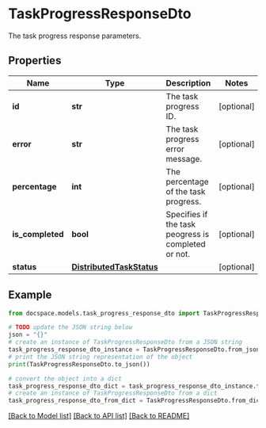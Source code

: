 # TaskProgressResponseDto

The task progress response parameters.

## Properties

Name | Type | Description | Notes
------------ | ------------- | ------------- | -------------
**id** | **str** | The task progress ID. | [optional] 
**error** | **str** | The task progress error message. | [optional] 
**percentage** | **int** | The percentage of the task progress. | [optional] 
**is_completed** | **bool** | Specifies if the task peogress is completed or not. | [optional] 
**status** | [**DistributedTaskStatus**](DistributedTaskStatus.md) |  | [optional] 

## Example

```python
from docspace.models.task_progress_response_dto import TaskProgressResponseDto

# TODO update the JSON string below
json = "{}"
# create an instance of TaskProgressResponseDto from a JSON string
task_progress_response_dto_instance = TaskProgressResponseDto.from_json(json)
# print the JSON string representation of the object
print(TaskProgressResponseDto.to_json())

# convert the object into a dict
task_progress_response_dto_dict = task_progress_response_dto_instance.to_dict()
# create an instance of TaskProgressResponseDto from a dict
task_progress_response_dto_from_dict = TaskProgressResponseDto.from_dict(task_progress_response_dto_dict)
```
[[Back to Model list]](../README.md#documentation-for-models) [[Back to API list]](../README.md#documentation-for-api-endpoints) [[Back to README]](../README.md)


